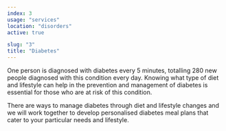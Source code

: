 ```yaml
---
index: 3
usage: "services"
location: "disorders"
active: true

slug: "3"
title: "Diabetes"
---
```


One person is diagnosed with diabetes every 5 minutes, totalling 280 new people diagnosed with this condition every day. Knowing what type of diet and lifestyle can help in the prevention and management of diabetes is essential for those who are at risk of this condition. 

There are ways to manage diabetes through diet and lifestyle changes and we will work together to develop personalised diabetes meal plans that cater to your particular needs and lifestyle. 
